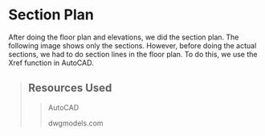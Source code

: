# Section Plan
After doing the floor plan and elevations, we did the section plan. The following image shows only the sections. However, before doing the actual sections, we had to do section lines in the floor plan. To do this, we use the Xref function in AutoCAD. 

> ## Resources Used
>>
>>AutoCAD
>>
>>dwgmodels.com

